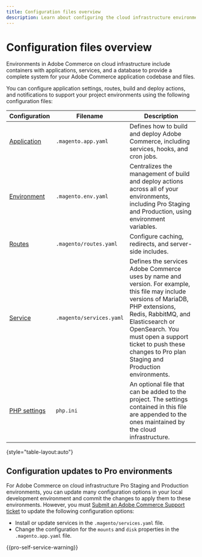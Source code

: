 ```yaml
---
title: Configuration files overview
description: Learn about configuring the cloud infrastructure environment to support deploying and managing your customized Adobe Commerce store.
---
```


# Configuration files overview

Environments in Adobe Commerce on cloud infrastructure include containers with applications, services, and a database to provide a complete system for your Adobe Commerce application codebase and files.

You can configure application settings, routes, build and deploy actions, and notifications to support your project environments using the following configuration files:

| Configuration | Filename | Description |
| ------------- | -------- | ----------- |
| [Application](../application/configure-app-yaml.md) | `.magento.app.yaml` | Defines how to build and deploy Adobe Commerce, including services, hooks, and cron jobs. |
| [Environment](configure-env-yaml.md) | `.magento.env.yaml` | Centralizes the management of build and deploy actions across all of your environments, including Pro Staging and Production, using environment variables. |
| [Routes](../routes/routes-yaml.md) | `.magento/routes.yaml` | Configure caching, redirects, and server-side includes. |
| [Service](../services/services-yaml.md) | `.magento/services.yaml` | Defines the services Adobe Commerce uses by name and version. For example, this file may include versions of MariaDB, PHP extensions, Redis, RabbitMQ, and Elasticsearch or OpenSearch. You must open a support ticket to push these changes to Pro plan Staging and Production environments. |
| [PHP settings](../application/php-settings.md#configure-php) | `php.ini` | An optional file that can be added to the project. The settings contained in this file are appended to the ones maintained by the cloud infrastructure. |

{style="table-layout:auto"}

## Configuration updates to Pro environments

For Adobe Commerce on cloud infrastructure Pro Staging and Production environments, you can update many configuration options in your local development environment and commit the changes to apply them to these environments. However, you must [Submit an Adobe Commerce Support ticket](https://experienceleague.adobe.com/docs/commerce-knowledge-base/kb/help-center-guide/magento-help-center-user-guide.html#submit-ticket) to update the following configuration options:

- Install or update services in the `.magento/services.yaml` file.
- Change the configuration for the `mounts` and `disk` properties in the `.magento.app.yaml` file.

{{pro-self-service-warning}}
